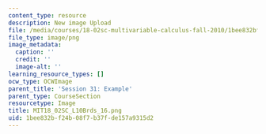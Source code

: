 ```yaml
---
content_type: resource
description: New image Upload
file: /media/courses/18-02sc-multivariable-calculus-fall-2010/1bee832bf24b08f7b37fde157a9315d2_MIT18_02SC_L10Brds_16.png
file_type: image/png
image_metadata:
  caption: ''
  credit: ''
  image-alt: ''
learning_resource_types: []
ocw_type: OCWImage
parent_title: 'Session 31: Example'
parent_type: CourseSection
resourcetype: Image
title: MIT18_02SC_L10Brds_16.png
uid: 1bee832b-f24b-08f7-b37f-de157a9315d2
---
```

